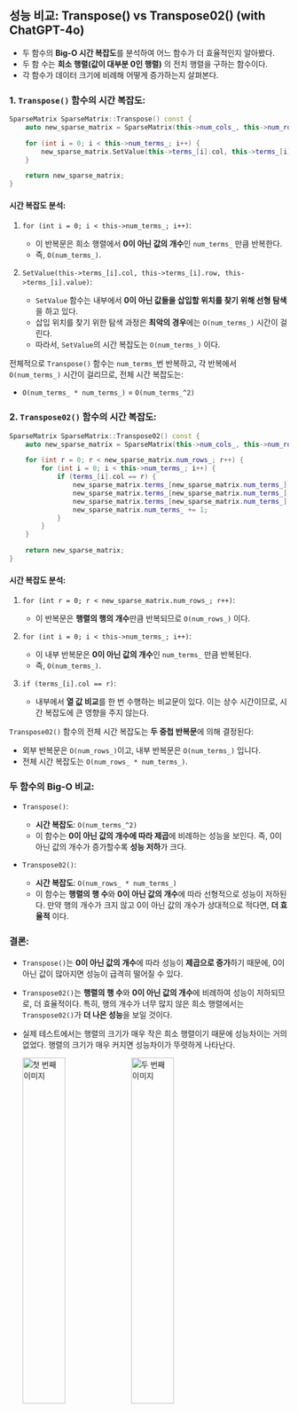 ## 성능 비교: Transpose() vs Transpose02() (with ChatGPT-4o)

- 두 함수의 **Big-O 시간 복잡도**를 분석하여 어느 함수가 더 효율적인지 알아봤다.
- 두 함 수는 **희소 행렬(값이 대부분 0인 행렬)** 의 전치 행렬을 구하는 함수이다.
- 각 함수가 데이터 크기에 비례해 어떻게 증가하는지 살펴본다.

### 1. `Transpose()` 함수의 시간 복잡도:

```cpp
SparseMatrix SparseMatrix::Transpose() const {
    auto new_sparse_matrix = SparseMatrix(this->num_cols_, this->num_rows_, this->capacity_);

    for (int i = 0; i < this->num_terms_; i++) {
        new_sparse_matrix.SetValue(this->terms_[i].col, this->terms_[i].row, this->terms_[i].value);
    }

    return new_sparse_matrix;
}
```

#### 시간 복잡도 분석:

1. `for (int i = 0; i < this->num_terms_; i++)`:
    - 이 반복문은 희소 행렬에서 **0이 아닌 값의 개수**인 `num_terms_` 만큼 반복한다.
    - 즉, `O(num_terms_)`.

2. `SetValue(this->terms_[i].col, this->terms_[i].row, this->terms_[i].value)`:
    - `SetValue` 함수는 내부에서 **0이 아닌 값들을 삽입할 위치를 찾기 위해 선형 탐색**을 하고 있다.
    - 삽입 위치를 찾기 위한 탐색 과정은 **최악의 경우**에는 `O(num_terms_)` 시간이 걸린다.
    - 따라서, `SetValue`의 시간 복잡도는 `O(num_terms_)` 이다.

전체적으로 `Transpose()` 함수는 `num_terms_`번 반복하고, 각 반복에서 `O(num_terms_)` 시간이 걸리므로, 전체 시간 복잡도는:

- `O(num_terms_ * num_terms_)` = `O(num_terms_^2)`

### 2. `Transpose02()` 함수의 시간 복잡도:

```cpp
SparseMatrix SparseMatrix::Transpose02() const {
    auto new_sparse_matrix = SparseMatrix(this->num_cols_, this->num_rows_, this->capacity_);

    for (int r = 0; r < new_sparse_matrix.num_rows_; r++) {
        for (int i = 0; i < this->num_terms_; i++) {
            if (terms_[i].col == r) {
                new_sparse_matrix.terms_[new_sparse_matrix.num_terms_].value = this->terms_[i].value;
                new_sparse_matrix.terms_[new_sparse_matrix.num_terms_].col = this->terms_[i].row;
                new_sparse_matrix.terms_[new_sparse_matrix.num_terms_].row = this->terms_[i].col;
                new_sparse_matrix.num_terms_ += 1;
            }
        }
    }

    return new_sparse_matrix;
}
```

#### 시간 복잡도 분석:

1. `for (int r = 0; r < new_sparse_matrix.num_rows_; r++)`:
    - 이 반복문은 **행렬의 행의 개수**만큼 반복되므로 `O(num_rows_)` 이다.

2. `for (int i = 0; i < this->num_terms_; i++)`:
    - 이 내부 반복문은 **0이 아닌 값의 개수**인 `num_terms_` 만큼 반복된다.
    - 즉, `O(num_terms_)`.

3. `if (terms_[i].col == r)`:
    - 내부에서 **열 값 비교**를 한 번 수행하는 비교문이 있다. 이는 상수 시간이므로, 시간 복잡도에 큰 영향을 주지 않는다.

`Transpose02()` 함수의 전체 시간 복잡도는 **두 중첩 반복문**에 의해 결정된다:

- 외부 반복문은 `O(num_rows_)`이고, 내부 반복문은 `O(num_terms_)` 입니다.
- 전체 시간 복잡도는 `O(num_rows_ * num_terms_)`.

### 두 함수의 Big-O 비교:

- `Transpose()`:
    - **시간 복잡도**: `O(num_terms_^2)`
    - 이 함수는 **0이 아닌 값의 개수에 따라 제곱**에 비례하는 성능을 보인다. 즉, 0이 아닌 값의 개수가 증가할수록 **성능 저하**가 크다.

- `Transpose02()`:
    - **시간 복잡도**: `O(num_rows_ * num_terms_)`
    - 이 함수는 **행렬의 행 수**와 **0이 아닌 값의 개수**에 따라 선형적으로 성능이 저하된다. 만약 행의 개수가 크지 않고 0이 아닌 값의 개수가 상대적으로 적다면, **더 효율적** 이다.

### 결론:

- `Transpose()`는 **0이 아닌 값의 개수**에 따라 성능이 **제곱으로 증가**하기 때문에, 0이 아닌 값이 많아지면 성능이 급격히 떨어질 수 있다.
- `Transpose02()`는 **행렬의 행 수**와 **0이 아닌 값의 개수**에 비례하여 성능이 저하되므로, 더 효율적이다. 특히, 행의 개수가 너무 많지 않은 희소 행렬에서는 `Transpose02()`가
  **더 나은 성능**을 보일 것이다.
- 실제 테스트에서는 행렬의 크기가 매우 작은 희소 행렬이기 때문에 성능차이는 거의 없었다. 행렬의 크기가 매우 커지면 성능차이가 뚜렷하게 나타난다.

  <img src="https://github.com/user-attachments/assets/98aa3929-4b30-47df-9202-b623c1f81159" alt="첫 번째 이미지" width="40%"/>
  <img src="https://github.com/user-attachments/assets/b2a23406-ed29-4f72-81a8-18e70bd3ee5a" alt="두 번째 이미지" width="40%"/>





